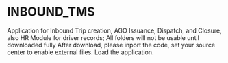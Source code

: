 # INBOUND_TMS
Application for Inbound Trip creation, AGO Issuance, Dispatch, and Closure, also HR Module for driver records; All folders will not be usable until downloaded fully
After download, please inport the code, set your source center to enable external files.
Load the application.
